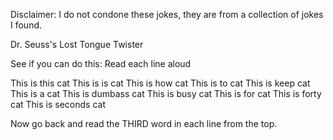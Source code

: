 Disclaimer: I do not condone these jokes, they are from a collection of jokes I found.

Dr. Seuss's Lost Tongue Twister

See if you can do this: Read each line aloud

This is this cat
This is is cat
This is how cat
This is to cat
This is keep cat
This is a cat
This is dumbass cat
This is busy cat
This is for cat
This is forty cat
This is seconds cat

Now go back and read the THIRD word in each line from the top.

